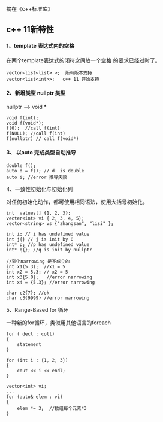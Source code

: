 摘在《c++标准库》

## c++ 11新特性

#### 1、template 表达式内的空格

 在两个template表达式的闭符之间放一个空格 的要求已经过时了。

```
vector<list<list> >;  所有版本支持
vector<list<int>>;   c++ 11 开始支持
```

#### 2、新增类型 nullptr 类型

nullptr --&gt; void \*

```
void f(int);
void f(void*);
f(0);  //call f(int)
f(NULL); //call f(int)
f(nullptr) // call f(void*)
```

#### 3、 以auto 完成类型自动推导

```
double f();
auto d = f(); // d  is double
auto i; //error 推导失败
```

4、一致性初始化与初始化列

对任何初始化动作，都可使用相同语法，使用大括号初始化。

```
int  values[] {1, 2, 3};
vecter<int> vi { 2, 3, 4, 5};
vector<string> vs {"zhangsan", "lisi" };

int i; // i has undefined value
int j{} // j is init by 0
int* p; //p has undefined value
int* q{}; //q is init by nullptr

//窄化narrowing 是不成立的
int x1(5.3);  //x1 = 5
int x2 = 5.3; // x2 = 5
int x3{5.0};   //error narrowing
int x4 = {5.3}; //error narrowing

char c2{7}; //ok
char c3{9999} //error narrowing
```

5、Range-Based for 循环

一种新的for循环，类似用其他语言的foreach

```
for ( decl : coll)
{
    statement
}

for (int i : {1, 2, 3})
{
    cout << i << endl;
}

vector<int> vi;
...
for (auto& elem : vi)
{
    elem *= 3;  //数组每个元素*3
}
```



